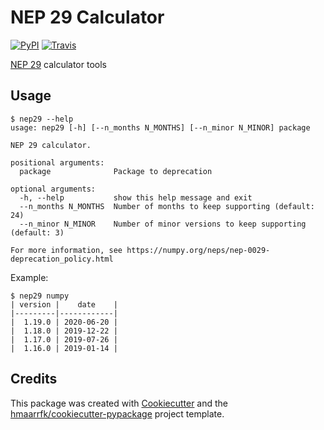 # NEP 29 Calculator


[![PyPI](https://img.shields.io/pypi/v/nep29.svg)](https://pypi.python.org/pypi/nep29)
[![Travis](https://img.shields.io/travis/hmaarrfk/nep29.svg)](https://travis-ci.com/hmaarrfk/nep29)


[NEP 29](https://numpy.org/neps/nep-0029-deprecation_policy.html) calculator tools

Usage
-----
```console
$ nep29 --help
usage: nep29 [-h] [--n_months N_MONTHS] [--n_minor N_MINOR] package

NEP 29 calculator.

positional arguments:
  package              Package to deprecation

optional arguments:
  -h, --help           show this help message and exit
  --n_months N_MONTHS  Number of months to keep supporting (default: 24)
  --n_minor N_MINOR    Number of minor versions to keep supporting (default: 3)

For more information, see https://numpy.org/neps/nep-0029-deprecation_policy.html
```

Example:
```console
$ nep29 numpy
| version |    date    |
|---------|------------|
|  1.19.0 | 2020-06-20 |
|  1.18.0 | 2019-12-22 |
|  1.17.0 | 2019-07-26 |
|  1.16.0 | 2019-01-14 |
```

Credits
-------

This package was created with [Cookiecutter](https://github.com/audreyr/cookiecutter)
and the
[hmaarrfk/cookiecutter-pypackage](https://github.com/hmaarrfk/cookiecutter-pypackage)
project template.

